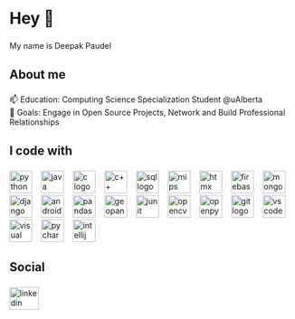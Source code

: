 <h1 align="left">Hey 👋</h1>

###

<p align="left">My name is Deepak Paudel</p>

###

<h2 align="left">About me</h2>

###

<p align="left">📫 Education:  Computing Science Specialization Student @uAlberta<br>🎯 Goals: Engage in Open Source Projects, Network and Build Professional Relationships</p>

###

<h2 align="left">I code with</h2>

###

<div align="left">
  <!-- Python Logo -->
<img src="https://www.svgrepo.com/show/452091/python.svg" height="40" alt="python logo" /><img width="12" />
<!-- Java Logo -->
<img src="https://www.svgrepo.com/show/452234/java.svg" height="40" alt="java logo" /><img width="12" />
<!-- C Logo -->
<img src="https://upload.wikimedia.org/wikipedia/commons/thumb/1/18/C_Programming_Language.svg/1853px-C_Programming_Language.svg.png" height="40" alt="c logo" /><img width="12" />
  <!-- C++ Logo -->
<img src="https://upload.wikimedia.org/wikipedia/commons/thumb/1/18/ISO_C%2B%2B_Logo.svg/1200px-ISO_C%2B%2B_Logo.svg.png" height="40" alt="c++ logo" /><img width="12" />
<!-- SQL Logo -->
<img src="https://www.svgrepo.com/show/331760/sql-database-generic.svg" height="40" alt="sql logo" /><img width="12" />
<!-- MIPS Assembly Logo -->
<img src="https://creatorsim.github.io/creator/images/mips_logo.png" height="40" alt="mips assembly logo" /><img width="12" />
<!-- HTMX Logo -->
<img src="https://raw.githubusercontent.com/bigskysoftware/htmx/master/www/static/img/htmx_logo.1.png" height="40" alt="htmx logo" /><img width="12" />
<!-- Firebase Logo -->
<img src="https://www.svgrepo.com/show/373595/firebase.svg" height="40" alt="firebase logo" /><img width="12" />
<!-- MongoDB Logo -->
<img src="https://www.svgrepo.com/show/331488/mongodb.svg" height="40" alt="mongodb logo" /><img width="12" />
<!-- Django Logo -->
<img src="https://www.svgrepo.com/show/373554/django.svg" height="40" alt="django logo" /><img width="12" />
<!-- Android Studio Logo -->
<img src="https://www.svgrepo.com/show/424904/logo-google-android-studio-2.svg" height="40" alt="android studio logo" /><img width="12" />
<!-- Pandas Logo -->
<img src="https://upload.wikimedia.org/wikipedia/commons/thumb/2/22/Pandas_mark.svg/449px-Pandas_mark.svg.png?20200210000431" height="40" alt="pandas logo" /><img width="12" />
<!-- GeoPandas Logo -->
<img src="https://geopandas.org/en/latest/_images/geopandas_icon_green.png" height="40" alt="geopandas logo" /><img width="12" />
<!-- JUnit Logo -->
<img src="https://avatars.githubusercontent.com/u/874086?s=280&v=4" height="40" alt="junit logo" /><img width="12" />
<!-- OpenCV Logo -->
<img src="https://upload.wikimedia.org/wikipedia/commons/3/32/OpenCV_Logo_with_text_svg_version.svg" height="40" alt="opencv logo" /><img width="12" />
<!-- Openpyxl Logo -->
<img src="https://static.javatpoint.com/tutorial/openpyxl/images/python-openpyxl-tutorial.png" height="40" alt="openpyxl logo" /><img width="12" />
<!-- Git Logo -->
<img src="https://www.svgrepo.com/show/452210/git.svg" height="40" alt="git logo" /><img width="12" />
<!-- VS Code Logo -->
<img src="https://www.svgrepo.com/show/452129/vs-code.svg" height="40" alt="vs code logo" /><img width="12" />
<!-- Visual Studio Logo -->
<img src="https://www.svgrepo.com/show/354520/visual-studio.svg" height="40" alt="visual studio logo" /><img width="12" />
<!-- PyCharm Logo -->
<img src="https://www.svgrepo.com/show/354237/pycharm.svg" height="40" alt="pycharm logo" /><img width="12" />
<!-- IntelliJ Logo -->
<img src="https://www.svgrepo.com/show/353906/intellij-idea.svg" height="40" alt="intellij logo" /><img width="12" />
</div>

###

<h2 align="left">Social</h2>

###

<div align="left">
  <a href="https://www.linkedin.com/in/paudeldeepak/" target="_blank">
    <img src="https://raw.githubusercontent.com/maurodesouza/profile-readme-generator/master/src/assets/icons/social/linkedin/default.svg" width="52" height="40" alt="linkedin logo"  />
  </a>
</div>

###
